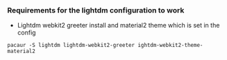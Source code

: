 ### Requirements for the lightdm configuration to work
- Lightdm webkit2 greeter install and material2 theme which is set in the config

```
pacaur -S lightdm lightdm-webkit2-greeter ightdm-webkit2-theme-material2
```
